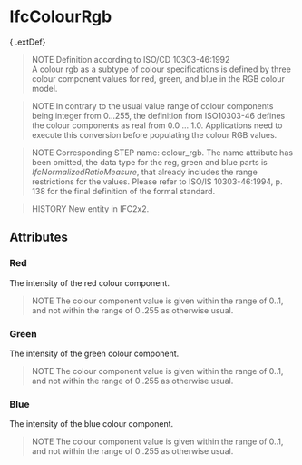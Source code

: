 # IfcColourRgb

{ .extDef}
> NOTE  Definition according to ISO/CD 10303-46:1992  
> A colour rgb as a subtype of colour specifications is defined by three colour component values for red, green, and blue in the RGB colour model.

> NOTE  In contrary to the usual value range of colour components being integer from 0...255, the definition from ISO10303-46 defines the colour components as real from 0.0 ... 1.0. Applications need to execute this conversion before populating the colour RGB values.

> NOTE  Corresponding STEP name: colour_rgb. The name attribute has been omitted, the data type for the reg, green and blue parts is _IfcNormalizedRatioMeasure_, that already includes the range restrictions for the values. Please refer to ISO/IS 10303-46:1994, p. 138 for the final definition of the formal standard.

> HISTORY  New entity in IFC2x2.

## Attributes

### Red
The intensity of the red colour component.
> NOTE  The colour component value is given within the range of 0..1, and not within the range of 0..255 as otherwise usual.

### Green
The intensity of the green colour component.
> NOTE  The colour component value is given within the range of 0..1, and not within the range of 0..255 as otherwise usual.

### Blue
The intensity of the blue colour component.
> NOTE  The colour component value is given within the range of 0..1, and not within the range of 0..255 as otherwise usual.

